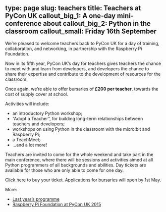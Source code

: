 type: page
slug: teachers
title: Teachers at PyCon UK
callout_big_1: A one-day mini-conference about
callout_big_2: Python in the classroom
callout_small: Friday 16th September
---

We&rsquo;re pleased to welcome teachers back to PyCon UK for a day of training,
collaboration, and networking, in partnership with the Raspberry Pi Foundation.

Now in its fifth year, PyCon UK&rsquo;s day for teachers gives teachers the
chance to meet with and learn from developers, and developers the chance to
share their expertise and contribute to the development of resources for the
classroom.

Once again, we&rsquo;re able to offer bursaries of **&pound;200 per teacher**,
towards the cost of supply cover at school.

Activities will include:

 * an introductory Python workshop;
 * &ldquo;Adopt a Teacher&rdquo;, for building long-term relationships between
   teachers and developers;
 * workshops on using Python in the classroom with the micro:bit and Raspberry
   Pi;
 * a TeachMeet;
 * ...and a lot more!

Teachers are invited to come for the whole weekend and take part in the main
conference, where there will be sessions and activities aimed at all Python
programmers of all backgrounds and abilities.  Day tickets are available for
those who are only able to come for one day.

[Click here](/tickets/) to buy your ticket.  Applications for bursaries will
open by 1st May.

More:

 * [Last year&rsquo;s programme](http://2015.pyconuk.org/education/#teachers)
 * [Raspberry Pi Foundation at PyCon UK 2015](https://www.raspberrypi.org/blog/kids-teachers-developers-pyconuk-2015/)
